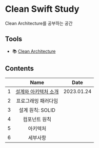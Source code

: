 # Clean Swift Study

Clean Architecture를 공부하는 공간

## Tools

- 📚 [Clean Architecture](https://ebook.insightbook.co.kr/book/79)

## Contents

|       | Name | Date |
| :---: | :---: | :---: |
| 1 | [설계와 아키텍처 소개](https://github.com/cskime/clean-architecture-study/blob/main/01-architecture-overview.md) | 2023.01.24 |
| 2 | 프로그래밍 패러다임 |  |
| 3 | 설계 원칙: SOLID |  |
| 4 | 컴포넌트 원칙 |  |
| 5 | 아키텍처 |  |
| 6 | 세부사항 |  |
